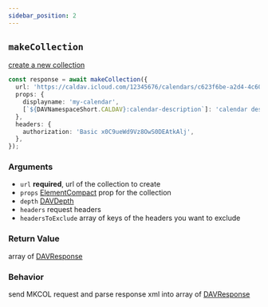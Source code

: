 ```yaml
---
sidebar_position: 2
---
```


## `makeCollection`

[create a new collection](https://datatracker.ietf.org/doc/html/rfc5689#section-3)

```ts
const response = await makeCollection({
  url: 'https://caldav.icloud.com/12345676/calendars/c623f6be-a2d4-4c60-932a-043e67025dde/',
  props: {
    displayname: 'my-calendar',
    [`${DAVNamespaceShort.CALDAV}:calendar-description`]: 'calendar description',
  },
  headers: {
    authorization: 'Basic x0C9ueWd9Vz8OwS0DEAtkAlj',
  },
});
```

### Arguments

- `url` **required**, url of the collection to create
- `props` [ElementCompact](../../types/ElementCompact.md) prop for the collection
- `depth` [DAVDepth](../../types/DAVDepth.md)
- `headers` request headers
- `headersToExclude` array of keys of the headers you want to exclude

### Return Value

array of [DAVResponse](../../types/DAVResponse.md)

### Behavior

send MKCOL request and parse response xml into array of [DAVResponse](../../types/DAVResponse.md)
